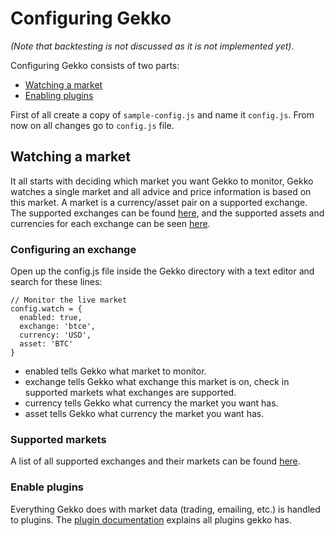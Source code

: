 # Configuring Gekko

*(Note that backtesting is not discussed as it is not implemented yet)*.

Configuring Gekko consists of two parts:

- [Watching a market](#watching-a-market)
- [Enabling plugins](#enabling-plugins)

First of all create a copy of `sample-config.js` and name it `config.js`. From now on all changes go to `config.js` file.

## Watching a market

It all starts with deciding which market you want Gekko to monitor, Gekko watches a single market and all advice and price information is based on this market. A market is a currency/asset pair on a supported exchange. The supported exchanges can be found [here](./supported_exchanged.md), and the supported assets and currencies for each exchange can be seen [here](https://github.com/askmike/gekko/blob/stable/exchanges.js).

### Configuring an exchange

Open up the config.js file inside the Gekko directory with a text editor and search for these lines:

    // Monitor the live market
    config.watch = {
      enabled: true,
      exchange: 'btce',
      currency: 'USD',
      asset: 'BTC'
    }

- enabled tells Gekko what market to monitor.
- exchange tells Gekko what exchange this market is on, check in supported markets what exchanges are supported.
- currency tells Gekko what currency the market you want has.
- asset tells Gekko what currency the market you want has.

### Supported markets

A list of all supported exchanges and their markets can be found [here](https://github.com/askmike/gekko/blob/stable/exchanges.js). 

### Enable plugins

Everything Gekko does with market data (trading, emailing, etc.) is handled to plugins. The [plugin documentation](https://github.com/askmike/gekko/blob/stable/docs/Plugins.md) explains all plugins gekko has.